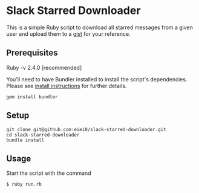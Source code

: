 # Slack Starred Downloader
This is a simple Ruby script to download all starred messages from a given user and upload them to a [gist](https://gist.github.com/) for your reference.

## Prerequisites
Ruby -v 2.4.0 [recommended]

You'll need to have Bundler installed to install the script's dependencies. Please see [install instructions](http://bundler.io/) for further details.
```
gem install bundler
```

## Setup
```
git clone git@github.com:eiei0/slack-starred-downloader.git
cd slack-starred-downloader
bundle install
```

## Usage
Start the script with the command

```
$ ruby run.rb
```
